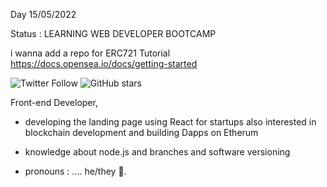  Day 15/05/2022
 
Status : LEARNING WEB DEVELOPER BOOTCAMP  

i wanna add a repo for 
 ERC721 Tutorial
 https://docs.opensea.io/docs/getting-started
 




![Twitter Follow](https://img.shields.io/twitter/follow/zoro_94?style=social)
![GitHub stars](https://img.shields.io/github/stars/zoro9483?tab=stars?style=social)

Front-end Developer, 

- developing the landing page using React for startups also interested in blockchain development and building Dapps on Etherum 
- knowledge about node.js and branches and software versioning 

- pronouns : .... he/they 🐛.



